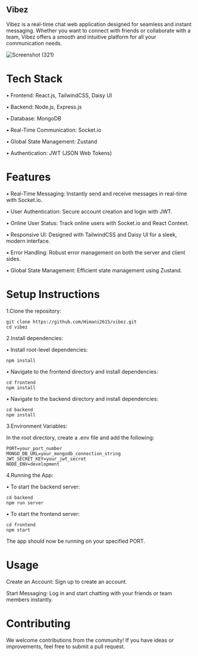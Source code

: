 ## Vibez

Vibez is a real-time chat web application designed for seamless and instant messaging. Whether you want to connect with friends or collaborate with a team, Vibez offers a smooth and intuitive platform for all your communication needs.

![Screenshot (321)](https://github.com/user-attachments/assets/506b031f-d444-4f72-832f-62a79f5a4625)


# Tech Stack

  • Frontend: React.js, TailwindCSS, Daisy UI
  
  • Backend: Node.js, Express.js
  
  • Database: MongoDB
  
  • Real-Time Communication: Socket.io
  
  • Global State Management: Zustand
  
  • Authentication: JWT (JSON Web Tokens)

# Features

  • Real-Time Messaging: Instantly send and receive messages in real-time with Socket.io.
  
  • User Authentication: Secure account creation and login with JWT.
  
  • Online User Status: Track online users with Socket.io and React Context.
  
  • Responsive UI: Designed with TailwindCSS and Daisy UI for a sleek, modern interface.
  
  • Error Handling: Robust error management on both the server and client sides.
  
  • Global State Management: Efficient state management using Zustand.

# Setup Instructions

  1.Clone the repository:

    git clone https://github.com/Himani2615/vibez.git
    cd vibez

 2.Install dependencies:

  • Install root-level dependencies:

    npm install

  • Navigate to the frontend directory and install dependencies:

    cd frontend
    npm install

  • Navigate to the backend directory and install dependencies:

    cd backend
    npm install

3.Environment Variables:

  In the root directory, create a .env file and add the following:

    PORT=your_port_number
    MONGO_DB_URL=your_mongodb_connection_string
    JWT_SECRET_KEY=your_jwt_secret
    NODE_ENV=development

4.Running the App:

  • To start the backend server:

    cd backend
    npm run server
    
• To start the frontend server:

    cd frontend
    npm start

The app should now be running on your specified PORT.

# Usage

  Create an Account: Sign up to create an account.
  
  Start Messaging: Log in and start chatting with your friends or team members instantly.

# Contributing

  We welcome contributions from the community! If you have ideas or improvements, feel free to submit a pull request.
